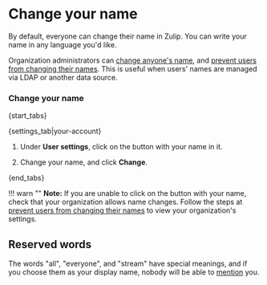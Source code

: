 # Change your name

By default, everyone can change their name in Zulip. You can write your name
in any language you'd like.

Organization administrators can [change anyone's name](/help/change-a-users-name), and
[prevent users from changing their names](/help/restrict-name-and-email-changes). This
is useful when users' names are managed via LDAP or another data source.

### Change your name

{start_tabs}

{settings_tab|your-account}

1. Under **User settings**, click on the button with your name in it.

1. Change your name, and click **Change**.

{end_tabs}

!!! warn ""
    **Note:** If you are unable to click on the button with your name, check
    that your organization allows name changes. Follow the steps at
    [prevent users from changing their names](/help/restrict-name-and-email-changes)
    to view your organization's settings.

## Reserved words

The words "all", "everyone", and "stream" have special meanings, and if you choose them as your
display name, nobody will be able to [mention](/help/mention-a-user-or-group) you.
